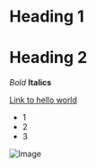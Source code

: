 # Heading 1
# Heading 2

*Bold*
**Italics**

[Link to hello world](https://github.com/Tyler-Culp/cse15l-lab-reports/blob/main/world.md)

* 1
* 2
* 3

![Image](https://images.app.goo.gl/VbvBm1hNHR7i6op96)
